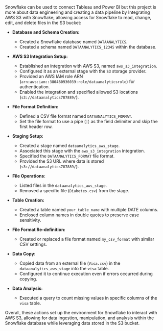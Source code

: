  Snowflake can be used to connect Tableau and Power BI but this project is more about data engineering and creating a data pipeline by Integrating AWS S3 with Snowflake, allowing access for Snowflake to read, change, edit, and delete files in the S3 bucket:

- **Database and Schema Creation:**
  - Created a Snowflake database named `DATAANALYTICS`.
  - Created a schema named `DATAANALYTICS_12345` within the database.

- **AWS S3 Integration Setup:**
  - Established an integration with AWS S3, named `aws_s3_integration`.
  - Configured it as an external stage with the `S3` storage provider.
  - Provided an AWS IAM role ARN (`arn:aws:iam::380460936039:role/dataanalyticsrole`) for authentication.
  - Enabled the integration and specified allowed S3 locations (`s3://dataanalytics787889/`).

- **File Format Definition:**
  - Defined a CSV file format named `DATAANALYTICS_FORMAT`.
  - Set the file format to use a pipe (`|`) as the field delimiter and skip the first header row.

- **Staging Setup:**
  - Created a stage named `dataanalytics_aws_stage`.
  - Associated this stage with the `aws_s3_integration` integration.
  - Specified the `DATAANALYTICS_FORMAT` file format.
  - Provided the S3 URL where data is stored (`s3://dataanalytics787889/`).

- **File Operations:**
  - Listed files in the `dataanalytics_aws_stage`.
  - Removed a specific file (`Diabetes.csv`) from the stage.

- **Table Creation:**
  - Created a table named `your_table_name` with multiple DATE columns.
  - Enclosed column names in double quotes to preserve case sensitivity.

- **File Format Re-definition:**
  - Created or replaced a file format named `my_csv_format` with similar CSV settings.

- **Data Copy:**
  - Copied data from an external file (`Visa.csv`) in the `dataanalytics_aws_stage` into the `visa` table.
  - Configured it to continue execution even if errors occurred during copying.

- **Data Analysis:**
  - Executed a query to count missing values in specific columns of the `visa` table.

Overall, these actions set up the environment for Snowflake to interact with AWS S3, allowing for data ingestion, manipulation, and analysis within the Snowflake database while leveraging data stored in the S3 bucket.
